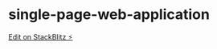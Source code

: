 # single-page-web-application

[Edit on StackBlitz ⚡️](https://stackblitz.com/edit/angular-ivy-ehxblm)